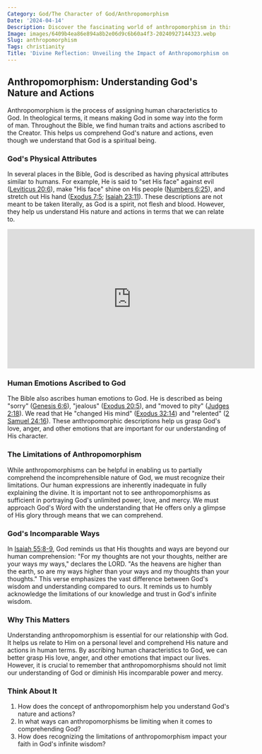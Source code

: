 ```yaml
---
Category: God/The Character of God/Anthropomorphism
Date: '2024-04-14'
Description: Discover the fascinating world of anthropomorphism in this article exploring the humanization of non-human entities. Explore how this concept shapes our understanding of animals and objects.
Image: images/6409b4ea86e894a8b2e06d9c6b60a4f3-20240927144323.webp
Slug: anthropomorphism
Tags: christianity
Title: 'Divine Reflection: Unveiling the Impact of Anthropomorphism on Christian Beliefs'
---
```


## Anthropomorphism: Understanding God's Nature and Actions

Anthropomorphism is the process of assigning human characteristics to God. In theological terms, it means making God in some way into the form of man. Throughout the Bible, we find human traits and actions ascribed to the Creator. This helps us comprehend God's nature and actions, even though we understand that God is a spiritual being.

### God's Physical Attributes

In several places in the Bible, God is described as having physical attributes similar to humans. For example, He is said to "set His face" against evil ([Leviticus 20:6](https://www.bibleref.com/Leviticus/20/Leviticus-20-6.html)), make "His face" shine on His people ([Numbers 6:25](https://www.bibleref.com/Numbers/6/Numbers-6-25.html)), and stretch out His hand ([Exodus 7:5](https://www.bibleref.com/Exodus/7/Exodus-7-5.html); [Isaiah 23:11](https://www.bibleref.com/Isaiah/23/Isaiah-23-11.html)). These descriptions are not meant to be taken literally, as God is a spirit, not flesh and blood. However, they help us understand His nature and actions in terms that we can relate to.


<iframe width="560" height="315" src="https://www.youtube.com/embed/BqwZW2KuyFs" frameborder="0" allow="autoplay; encrypted-media" allowfullscreen></iframe>


### Human Emotions Ascribed to God

The Bible also ascribes human emotions to God. He is described as being "sorry" ([Genesis 6:6](https://www.bibleref.com/Genesis/6/Genesis-6-6.html)), "jealous" ([Exodus 20:5](https://www.bibleref.com/Exodus/20/Exodus-20-5.html)), and "moved to pity" ([Judges 2:18](https://www.bibleref.com/Judges/2/Judges-2-18.html)). We read that He "changed His mind" ([Exodus 32:14](https://www.bibleref.com/Exodus/32/Exodus-32-14.html)) and "relented" ([2 Samuel 24:16](https://www.bibleref.com/2-Samuel/24/2-Samuel-24-16.html)). These anthropomorphic descriptions help us grasp God's love, anger, and other emotions that are important for our understanding of His character.

### The Limitations of Anthropomorphism

While anthropomorphisms can be helpful in enabling us to partially comprehend the incomprehensible nature of God, we must recognize their limitations. Our human expressions are inherently inadequate in fully explaining the divine. It is important not to see anthropomorphisms as sufficient in portraying God's unlimited power, love, and mercy. We must approach God's Word with the understanding that He offers only a glimpse of His glory through means that we can comprehend.

### God's Incomparable Ways

In [Isaiah 55:8-9](https://www.bibleref.com/Isaiah/55/Isaiah-55-8.html), God reminds us that His thoughts and ways are beyond our human comprehension: "For my thoughts are not your thoughts, neither are your ways my ways," declares the LORD. "As the heavens are higher than the earth, so are my ways higher than your ways and my thoughts than your thoughts." This verse emphasizes the vast difference between God's wisdom and understanding compared to ours. It reminds us to humbly acknowledge the limitations of our knowledge and trust in God's infinite wisdom.

### Why This Matters

Understanding anthropomorphism is essential for our relationship with God. It helps us relate to Him on a personal level and comprehend His nature and actions in human terms. By ascribing human characteristics to God, we can better grasp His love, anger, and other emotions that impact our lives. However, it is crucial to remember that anthropomorphisms should not limit our understanding of God or diminish His incomparable power and mercy.

### Think About It

1. How does the concept of anthropomorphism help you understand God's nature and actions?
2. In what ways can anthropomorphisms be limiting when it comes to comprehending God?
3. How does recognizing the limitations of anthropomorphism impact your faith in God's infinite wisdom?